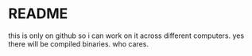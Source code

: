 # README

this is only on github so i can work on it across different computers. yes there will be compiled binaries. who cares.
